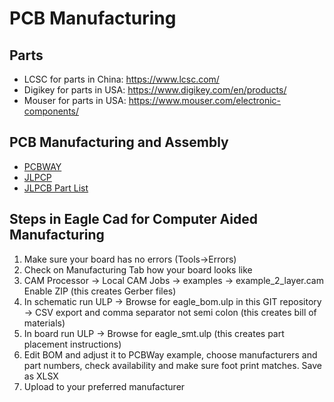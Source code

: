 # PCB Manufacturing

## Parts
- LCSC for parts in China: https://www.lcsc.com/
- Digikey for parts in USA: https://www.digikey.com/en/products/
- Mouser for parts in USA: https://www.mouser.com/electronic-components/

## PCB Manufacturing and Assembly

- [PCBWAY](https://www.pcbway.com/quotesmt.aspx)
- [JLPCP](https://jlcpcb.com/)
- [JLPCB Part List](https://jlcpcb.com/parts)

## Steps in Eagle Cad for Computer Aided Manufacturing

1) Make sure your board has no errors (Tools->Errors)
2) Check on Manufacturing Tab how your board looks like
3) CAM Processor -> Local CAM Jobs -> examples -> example_2_layer.cam
    Enable ZIP (this creates Gerber files)
4) In schematic run ULP -> Browse for eagle_bom.ulp in this GIT repository -> CSV export and comma separator not semi colon (this creates bill of materials)
5) In board run ULP -> Browse for eagle_smt.ulp (this creates part placement instructions)
6) Edit BOM and adjust it to PCBWay example, choose manufacturers and part numbers, check availability and make sure foot print matches. Save as XLSX
7) Upload to your preferred manufacturer
